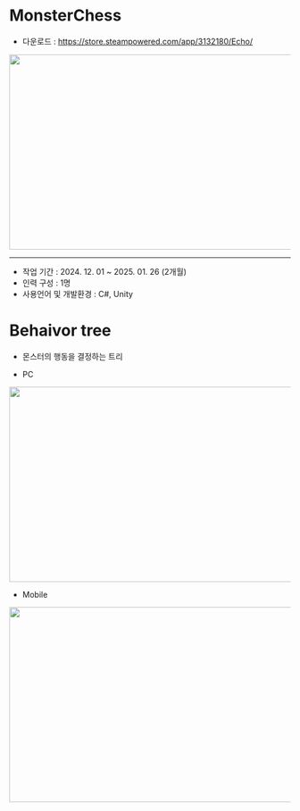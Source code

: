 # MonsterChess
* 다운로드 : <https://store.steampowered.com/app/3132180/Echo/>
  
<img src="Image/Echo.png" width="600" height="350"/>

***

* 작업 기간 : 2024. 12. 01 ~ 2025. 01. 26 (2개월)
* 인력 구성 : 1명
* 사용언어 및 개발환경 : C#, Unity

# Behaivor tree
* 몬스터의 행동을 결정하는 트리
  
* PC

<img src="Image/PC.gif" width="600" height="350"/>

* Mobile
  
<img src="Image/Mobile.gif" width="600" height="350"/>

